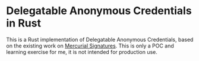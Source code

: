 # Delegatable Anonymous Credentials in Rust

This is a Rust implementation of Delegatable Anonymous Credentials, based on the
existing work on [Mercurial Signatures](https://github.com/burkh4rt/Mercurial-Signatures).
This is only a POC and learning exercise for me, it is not intended for production use.